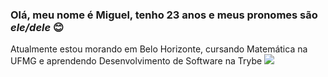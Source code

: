 ### Olá, meu nome é Miguel, tenho 23 anos e meus pronomes são *ele/dele* :blush:

Atualmente estou morando em Belo Horizonte, cursando Matemática na UFMG e aprendendo Desenvolvimento de Software na Trybe  ![](https://avatars1.githubusercontent.com/u/55410300?s=30&v=3)

<!--
**miguel-miguelito/miguel-miguelito** is a ✨ _special_ ✨ repository because its `README.md` (this file) appears on your GitHub profile.

Here are some ideas to get you started:

- 🔭 I’m currently working on ...
- 🌱 I’m currently learning ...
- 👯 I’m looking to collaborate on ...
- 🤔 I’m looking for help with ...
- 💬 Ask me about ...
- 📫 How to reach me: ...
- 😄 Pronouns: ...
- ⚡ Fun fact: ...
-->
